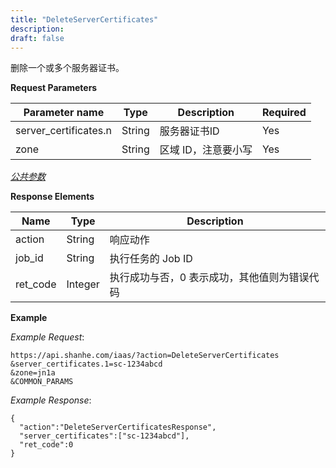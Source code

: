 ```yaml
---
title: "DeleteServerCertificates"
description: 
draft: false
---
```




删除一个或多个服务器证书。

**Request Parameters**

| Parameter name | Type | Description | Required |
| --- | --- | --- | --- |
| server_certificates.n | String | 服务器证书ID | Yes |
| zone | String | 区域 ID，注意要小写 | Yes |

[_公共参数_](../../../parameters/)

**Response Elements**

| Name | Type | Description |
| --- | --- | --- |
| action | String | 响应动作 |
| job_id | String | 执行任务的 Job ID |
| ret_code | Integer | 执行成功与否，0 表示成功，其他值则为错误代码 |

**Example**

_Example Request_:

```
https://api.shanhe.com/iaas/?action=DeleteServerCertificates
&server_certificates.1=sc-1234abcd
&zone=jn1a
&COMMON_PARAMS
```

_Example Response_:

```
{
  "action":"DeleteServerCertificatesResponse",
  "server_certificates":["sc-1234abcd"],
  "ret_code":0
}
```
